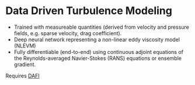 # Data Driven Turbulence Modeling
* Trained with measureable quantities (derived from velocity and pressure fields, e.g. sparse velocity, drag coefficient).
* Deep neural network representing a non-linear eddy viscosity model (NLEVM)
* Fully differentiable (end-to-end) using continuous adjoint equations of the Reynolds-averaged Navier-Stokes (RANS) equations or ensemble gradient. 


Requires [DAFI](https://github.com/xiaoh/DAFI)
